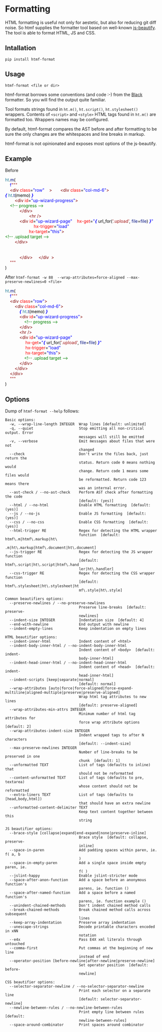 # Formatting

HTML formatting is useful not only for aestetic, but also for reducing git diff noise. So htmf supplies the formatter tool based on well-known [js-beautify](https://github.com/beautifier/js-beautify). The tool is able to format HTML, JS and CSS.

## Intallation

``` { .text, .copy }
pip install htmf-format
```

## Usage

```
htmf-format <file or dir>
```

htmf-format borrows some conventions (and code :-) from the [Black](https://github.com/psf/black) formatter. So you will find the output quite familiar.

Tool formats strings found in `ht.m()`, `ht.script()`, `ht.stylesheet()` wrappers. Contents of `<script>` and `<style>` HTML tags found in `ht.m()` are formatted too. Wrappers names may be configured.

By default, htmf-format compares the AST before and after formatting to be sure the only changes are the whitespaces and line breaks in markup.

htmf-format is not opinionated and exposes most options of the js-beautify.


## Example
Before
<!--
ht.m(
    f"""
    <div class="row"    >       <div class="col-md-6">
{ ht.t(memo) }
        <div id="up-wizard-progress">
    &lt;!-- progress --&gt;
            </div>
                    <hr />
            <div id="up-wizard-page"    hx-get="{ url_for('.upload', file=file) }"
                        hx-trigger="load"
                    hx-target="this">
&lt!-- .upload target --&gt;
        </div>


            </div>     </div  >
    """
)
 -->
<div class="htmf-code"><div><span style="color: #267f99;">ht</span><span style="color: #000000;">.</span><span style="color: #001080;">m</span><span style="color: #000000;">(</span></div><div><span style="color: #000000;">&nbsp; &nbsp; </span><span style="color: #0000ff;">f</span><span style="color: #a31515;">"""</span></div><div><span style="color: #000000;">&nbsp; &nbsp; </span><span style="color: #800000;">&lt;div</span><span style="color: #000000;"> </span><span style="color: #ff0000;">class</span><span style="color: #000000;">=</span><span style="color: #0000ff;">"row"</span><span style="color: #000000;"> &nbsp; &nbsp;</span><span style="color: #800000;">&gt;</span><span style="color: #000000;"> &nbsp; &nbsp; &nbsp; </span><span style="color: #800000;">&lt;div</span><span style="color: #000000;"> </span><span style="color: #ff0000;">class</span><span style="color: #000000;">=</span><span style="color: #0000ff;">"col-md-6"</span><span style="color: #800000;">&gt;</span></div><div><span style="color: #0000ff;font-style: italic;font-weight: bold;">{</span><span style="color: #000000;"> </span><span style="color: #267f99;">ht</span><span style="color: #000000;">.</span><span style="color: #001080;">t</span><span style="color: #000000;">(memo) </span><span style="color: #0000ff;font-style: italic;font-weight: bold;">}</span></div><div><span style="color: #000000;">&nbsp; &nbsp; &nbsp; &nbsp; </span><span style="color: #800000;">&lt;div</span><span style="color: #000000;"> </span><span style="color: #ff0000;">id</span><span style="color: #000000;">=</span><span style="color: #0000ff;">"up-wizard-progress"</span><span style="color: #800000;">&gt;</span></div><div><span style="color: #000000;">&nbsp; &nbsp; </span><span style="color: #008000;">&lt;!-- progress --&gt;</span></div><div><span style="color: #000000;">&nbsp; &nbsp; &nbsp; &nbsp; &nbsp; &nbsp; </span><span style="color: #800000;">&lt;/div&gt;</span></div><div><span style="color: #000000;">&nbsp; &nbsp; &nbsp; &nbsp; &nbsp; &nbsp; &nbsp; &nbsp; &nbsp; &nbsp; </span><span style="color: #800000;">&lt;hr</span><span style="color: #000000;"> </span><span style="color: #800000;">/&gt;</span></div><div><span style="color: #000000;">&nbsp; &nbsp; &nbsp; &nbsp; &nbsp; &nbsp; </span><span style="color: #800000;">&lt;div</span><span style="color: #000000;"> </span><span style="color: #ff0000;">id</span><span style="color: #000000;">=</span><span style="color: #0000ff;">"up-wizard-page"</span><span style="color: #000000;"> &nbsp; &nbsp;</span><span style="color: #ff0000;">hx-get</span><span style="color: #000000;">=</span><span style="color: #0000ff;">"</span><span style="color: #0000ff;font-style: italic;font-weight: bold;">{</span><span style="color: #000000;"> url_for(</span><span style="color: #a31515;">'.upload'</span><span style="color: #000000;">, </span><span style="color: #001080;">file</span><span style="color: #000000;">=</span><span style="color: #001080;">file</span><span style="color: #000000;">) </span><span style="color: #0000ff;font-style: italic;font-weight: bold;">}</span><span style="color: #0000ff;">"</span></div><div><span style="color: #000000;">&nbsp; &nbsp; &nbsp; &nbsp; &nbsp; &nbsp; &nbsp; &nbsp; &nbsp; &nbsp; &nbsp; &nbsp; </span><span style="color: #ff0000;">hx-trigger</span><span style="color: #000000;">=</span><span style="color: #0000ff;">"load"</span></div><div><span style="color: #000000;">&nbsp; &nbsp; &nbsp; &nbsp; &nbsp; &nbsp; &nbsp; &nbsp; &nbsp; &nbsp; </span><span style="color: #ff0000;">hx-target</span><span style="color: #000000;">=</span><span style="color: #0000ff;">"this"</span><span style="color: #800000;">&gt;</span></div><div><span style="color: #008000;">&lt;!-- .upload target --&gt;</span></div><div><span style="color: #000000;">&nbsp; &nbsp; &nbsp; &nbsp; </span><span style="color: #800000;">&lt;/div&gt;</span></div><br><br><div><span style="color: #000000;">&nbsp; &nbsp; &nbsp; &nbsp; &nbsp; &nbsp; </span><span style="color: #800000;">&lt;/div&gt;</span><span style="color: #000000;"> &nbsp; &nbsp; </span><span style="color: #800000;">&lt;/div</span><span style="color: #000000;"> &nbsp;</span><span style="color: #800000;">&gt;</span></div><div><span style="color: #000000;">&nbsp; &nbsp; </span><span style="color: #a31515;">"""</span></div><div><span style="color: #000000;">)</span></div></div>

After `htmf-format -w 88  --wrap-attributes=force-aligned --max-preserve-newlines=0 <file>`
<!--
ht.m(
    f"""
    <div class="row">
        <div class="col-md-6">
            { ht.t(memo) }
            <div id="up-wizard-progress">
                &lt;!-- progress --&gt;
            </div>
            <hr />
            <div id="up-wizard-page"
                 hx-get="{ url_for('.upload', file=file) }"
                 hx-trigger="load"
                 hx-target="this">
                &lt;!-- .upload target --&gt;
            </div>
        </div>
    </div>
    """
)
 -->
<div class="htmf-code"><div><span style="color: #267f99;">ht</span><span style="color: #000000;">.</span><span style="color: #001080;">m</span><span style="color: #000000;">(</span></div><div><span style="color: #000000;">&nbsp; &nbsp; </span><span style="color: #0000ff;">f</span><span style="color: #a31515;">"""</span></div><div><span style="color: #000000;">&nbsp; &nbsp; </span><span style="color: #800000;">&lt;div</span><span style="color: #000000;"> </span><span style="color: #ff0000;">class</span><span style="color: #000000;">=</span><span style="color: #0000ff;">"row"</span><span style="color: #800000;">&gt;</span></div><div><span style="color: #000000;">&nbsp; &nbsp; &nbsp; &nbsp; </span><span style="color: #800000;">&lt;div</span><span style="color: #000000;"> </span><span style="color: #ff0000;">class</span><span style="color: #000000;">=</span><span style="color: #0000ff;">"col-md-6"</span><span style="color: #800000;">&gt;</span></div><div><span style="color: #000000;">&nbsp; &nbsp; &nbsp; &nbsp; &nbsp; &nbsp; </span><span style="color: #0000ff;font-style: italic;font-weight: bold;">{</span><span style="color: #000000;"> </span><span style="color: #267f99;">ht</span><span style="color: #000000;">.</span><span style="color: #001080;">t</span><span style="color: #000000;">(memo) </span><span style="color: #0000ff;font-style: italic;font-weight: bold;">}</span></div><div><span style="color: #000000;">&nbsp; &nbsp; &nbsp; &nbsp; &nbsp; &nbsp; </span><span style="color: #800000;">&lt;div</span><span style="color: #000000;"> </span><span style="color: #ff0000;">id</span><span style="color: #000000;">=</span><span style="color: #0000ff;">"up-wizard-progress"</span><span style="color: #800000;">&gt;</span></div><div><span style="color: #000000;">&nbsp; &nbsp; &nbsp; &nbsp; &nbsp; &nbsp; &nbsp; &nbsp; </span><span style="color: #008000;">&lt;!-- progress --&gt;</span></div><div><span style="color: #000000;">&nbsp; &nbsp; &nbsp; &nbsp; &nbsp; &nbsp; </span><span style="color: #800000;">&lt;/div&gt;</span></div><div><span style="color: #000000;">&nbsp; &nbsp; &nbsp; &nbsp; &nbsp; &nbsp; </span><span style="color: #800000;">&lt;hr</span><span style="color: #000000;"> </span><span style="color: #800000;">/&gt;</span></div><div><span style="color: #000000;">&nbsp; &nbsp; &nbsp; &nbsp; &nbsp; &nbsp; </span><span style="color: #800000;">&lt;div</span><span style="color: #000000;"> </span><span style="color: #ff0000;">id</span><span style="color: #000000;">=</span><span style="color: #0000ff;">"up-wizard-page"</span></div><div><span style="color: #000000;">&nbsp; &nbsp; &nbsp; &nbsp; &nbsp; &nbsp; &nbsp; &nbsp; &nbsp;</span><span style="color: #ff0000;">hx-get</span><span style="color: #000000;">=</span><span style="color: #0000ff;">"</span><span style="color: #0000ff;font-style: italic;font-weight: bold;">{</span><span style="color: #000000;"> url_for(</span><span style="color: #a31515;">'.upload'</span><span style="color: #000000;">, </span><span style="color: #001080;">file</span><span style="color: #000000;">=</span><span style="color: #001080;">file</span><span style="color: #000000;">) </span><span style="color: #0000ff;font-style: italic;font-weight: bold;">}</span><span style="color: #0000ff;">"</span></div><div><span style="color: #000000;">&nbsp; &nbsp; &nbsp; &nbsp; &nbsp; &nbsp; &nbsp; &nbsp; &nbsp;</span><span style="color: #ff0000;">hx-trigger</span><span style="color: #000000;">=</span><span style="color: #0000ff;">"load"</span></div><div><span style="color: #000000;">&nbsp; &nbsp; &nbsp; &nbsp; &nbsp; &nbsp; &nbsp; &nbsp; &nbsp;</span><span style="color: #ff0000;">hx-target</span><span style="color: #000000;">=</span><span style="color: #0000ff;">"this"</span><span style="color: #800000;">&gt;</span></div><div><span style="color: #000000;">&nbsp; &nbsp; &nbsp; &nbsp; &nbsp; &nbsp; &nbsp; &nbsp; </span><span style="color: #008000;">&lt;!-- .upload target --&gt;</span></div><div><span style="color: #000000;">&nbsp; &nbsp; &nbsp; &nbsp; &nbsp; &nbsp; </span><span style="color: #800000;">&lt;/div&gt;</span></div><div><span style="color: #000000;">&nbsp; &nbsp; &nbsp; &nbsp; </span><span style="color: #800000;">&lt;/div&gt;</span></div><div><span style="color: #000000;">&nbsp; &nbsp; </span><span style="color: #800000;">&lt;/div&gt;</span></div><div><span style="color: #000000;">&nbsp; &nbsp; </span><span style="color: #a31515;">"""</span></div><div><span style="color: #000000;">)</span></div></div>

## Options

Dump of `htmf-format --help` follows:

```
Basic options:
  -w, --wrap-line-length INTEGER  Wrap lines [default: unlimited]
  -q, --quiet                     Stop emitting all non-critical output. Error
                                  messages will still be emitted
  -v, --verbose                   Emit messages about files that were not
                                  changed
  --check                         Don't write the files back, just return the
                                  status. Return code 0 means nothing would
                                  change. Return code 1 means some files would
                                  be reformatted. Return code 123 means there
                                  was an internal error.
  --ast-check / --no-ast-check    Perform AST check after formatting the code
                                  [default: (yes)]
  --html / --no-html              Enable HTML formatting  [default: (yes)]
  --js / --no-js                  Enable JS formatting  [default: (yes)]
  --css / --no-css                Enable CSS formatting  [default: (yes)]
  --html-trigger RE               Regex for detecting the HTML wrapper
                                  function  [default: htmf\.m|htmf\.markup|ht\
                                  .m|ht\.markup|htmf\.document|ht\.document]
  --js-trigger RE                 Regex for detecting the JS wrapper function
                                  [default: htmf\.script|ht\.script|htmf\.hand
                                  ler|ht\.handler]
  --css-trigger RE                Regex for detecting the CSS wrapper function
                                  [default: htmf\.stylesheet|ht\.stylesheet|ht
                                  mf\.style|ht\.style]

Common beautifiers options:
  --preserve-newlines / --no-preserve-newlines
                                  Preserve line-breaks  [default: preserve-
                                  newlines]
  --indent-size INTEGER           Indentation size  [default: 4]
  --end-with-newline              End output with newline
  --indent-empty-lines            Keep indentation on empty lines

HTML beautifier options:
  --indent-inner-html             Indent content of <html>
  --indent-body-inner-html / --no-indent-body-inner-html
                                  Indent content of <body>  [default: indent-
                                  body-inner-html]
  --indent-head-inner-html / --no-indent-head-inner-html
                                  Indent content of <head>  [default: indent-
                                  head-inner-html]
  --indent-scripts [keep|separate|normal]
                                  [default: normal]
  --wrap-attributes [auto|force|force-aligned|force-expand-multiline|aligned-multiple|preserve|preserve-aligned]
                                  Wrap html tag attributes to new lines
                                  [default: preserve-aligned]
  --wrap-attributes-min-attrs INTEGER
                                  Minimum number of html tag attributes for
                                  force wrap attribute options  [default: 2]
  --wrap-attributes-indent-size INTEGER
                                  Indent wrapped tags to after N characters
                                  [default: --indent-size]
  --max-preserve-newlines INTEGER
                                  Number of line-breaks to be preserved in one
                                  chunk  [default: 1]
  --unformatted TEXT              List of tags (defaults to inline) that
                                  should not be reformatted
  --content-unformatted TEXT      List of tags (defaults to pre, textarea)
                                  whose content should not be reformatted
  --extra-liners TEXT             List of tags (defaults to [head,body,html])
                                  that should have an extra newline
  --unformatted-content-delimiter TEXT
                                  Keep text content together between this
                                  string

JS beautifier options:
  --brace-style [collapse|expand|end-expand|none|preserve-inline]
                                  Brace style  [default: collapse, preserve-
                                  inline]
  --space-in-paren                Add padding spaces within paren, ie. f( a, b
                                  )
  --space-in-empty-paren          Add a single space inside empty paren, ie.
                                  f( )
  --jslint-happy                  Enable jslint-stricter mode
  --space-after-anon-function     Add a space before an anonymous function's
                                  parens, ie. function ()
  --space-after-named-function    Add a space before a named function's
                                  parens, ie. function example ()
  --unindent-chained-methods      Don't indent chained method calls
  --break-chained-methods         Break chained method calls across subsequent
                                  lines
  --keep-array-indentation        Preserve array indentation
  --unescape-strings              Decode printable characters encoded in xNN
                                  notation
  --e4x                           Pass E4X xml literals through untouched
  --comma-first                   Put commas at the beginning of new line
                                  instead of end
  --operator-position [before-newline|after-newline|preserve-newline]
                                  Set operator position  [default: before-
                                  newline]

CSS beautifier options:
  --selector-separator-newline / --no-selector-separator-newline
                                  Print each selector on a separate line
                                  [default: selector-separator-newline]
  --newline-between-rules / --no-newline-between-rules
                                  Print empty line between rules  [default:
                                  newline-between-rules]
  --space-around-combinator       Print spaces around combinator
```
